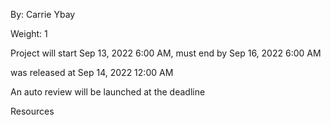  By: Carrie Ybay

 Weight: 1

 Project will start Sep 13, 2022 6:00 AM, must end by Sep 16, 2022 6:00 AM

 was released at Sep 14, 2022 12:00 AM

 An auto review will be launched at the deadline

Resources
